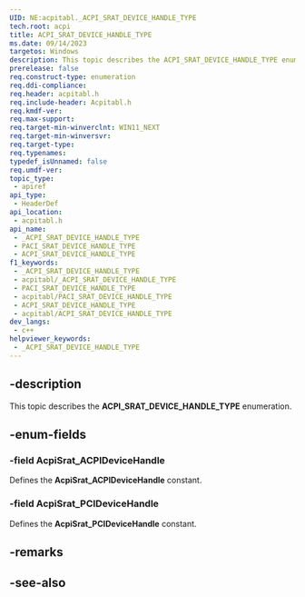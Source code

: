 ```yaml
---
UID: NE:acpitabl._ACPI_SRAT_DEVICE_HANDLE_TYPE
tech.root: acpi
title: ACPI_SRAT_DEVICE_HANDLE_TYPE
ms.date: 09/14/2023
targetos: Windows
description: This topic describes the ACPI_SRAT_DEVICE_HANDLE_TYPE enumeration.
prerelease: false
req.construct-type: enumeration
req.ddi-compliance: 
req.header: acpitabl.h
req.include-header: Acpitabl.h
req.kmdf-ver: 
req.max-support: 
req.target-min-winverclnt: WIN11_NEXT
req.target-min-winversvr: 
req.target-type: 
req.typenames: 
typedef_isUnnamed: false
req.umdf-ver: 
topic_type:
 - apiref
api_type:
 - HeaderDef
api_location:
 - acpitabl.h
api_name:
 - _ACPI_SRAT_DEVICE_HANDLE_TYPE
 - PACI_SRAT_DEVICE_HANDLE_TYPE
 - ACPI_SRAT_DEVICE_HANDLE_TYPE
f1_keywords:
 - _ACPI_SRAT_DEVICE_HANDLE_TYPE
 - acpitabl/_ACPI_SRAT_DEVICE_HANDLE_TYPE
 - PACI_SRAT_DEVICE_HANDLE_TYPE
 - acpitabl/PACI_SRAT_DEVICE_HANDLE_TYPE
 - ACPI_SRAT_DEVICE_HANDLE_TYPE
 - acpitabl/ACPI_SRAT_DEVICE_HANDLE_TYPE
dev_langs:
 - c++
helpviewer_keywords:
 - _ACPI_SRAT_DEVICE_HANDLE_TYPE
---
```


## -description

This topic describes the **ACPI_SRAT_DEVICE_HANDLE_TYPE** enumeration.

## -enum-fields

### -field AcpiSrat_ACPIDeviceHandle

Defines the **AcpiSrat_ACPIDeviceHandle** constant.

### -field AcpiSrat_PCIDeviceHandle

Defines the **AcpiSrat_PCIDeviceHandle** constant.

## -remarks

## -see-also
